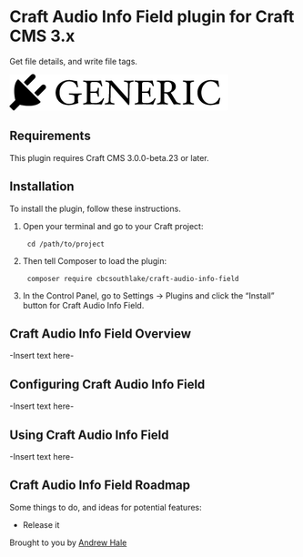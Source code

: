 # Craft Audio Info Field plugin for Craft CMS 3.x

Get file details, and write file tags.

![Screenshot](resources/img/plugin-logo.png)

## Requirements

This plugin requires Craft CMS 3.0.0-beta.23 or later.

## Installation

To install the plugin, follow these instructions.

1. Open your terminal and go to your Craft project:

        cd /path/to/project

2. Then tell Composer to load the plugin:

        composer require cbcsouthlake/craft-audio-info-field

3. In the Control Panel, go to Settings → Plugins and click the “Install” button for Craft Audio Info Field.

## Craft Audio Info Field Overview

-Insert text here-

## Configuring Craft Audio Info Field

-Insert text here-

## Using Craft Audio Info Field

-Insert text here-

## Craft Audio Info Field Roadmap

Some things to do, and ideas for potential features:

* Release it

Brought to you by [Andrew Hale](thisanimus.com)
